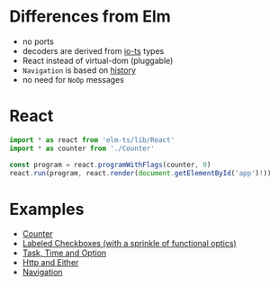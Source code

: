 # Differences from Elm

- no ports
- decoders are derived from [io-ts](https://github.com/gcanti/io-ts) types
- React instead of virtual-dom (pluggable)
- `Navigation` is based on [history](https://github.com/ReactTraining/history)
- no need for `NoOp` messages

# React

```ts
import * as react from 'elm-ts/lib/React'
import * as counter from './Counter'

const program = react.programWithFlags(counter, 0)
react.run(program, react.render(document.getElementById('app')!))
```

# Examples

- [Counter](examples/Counter.tsx)
- [Labeled Checkboxes (with a sprinkle of functional optics)](examples/LabeledCheckboxes.tsx)
- [Task, Time and Option](examples/Task.tsx)
- [Http and Either](examples/Http.tsx)
- [Navigation](examples/Navigation.tsx)

